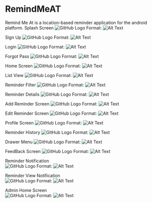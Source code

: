 # RemindMeAT
Remind Me At is a location-based reminder application for the android platform.
Splash Screen
![GitHub Logo](Screenshot/SplashScreen.png)
Format: ![Alt Text](url)

Sign Up
![GitHub Logo](Screenshot/RegisterScreen.png)
Format: ![Alt Text](url)

Login
![GitHub Logo](Screenshot/LoginScreen.png)
Format: ![Alt Text](url)

Forgot Pass
![GitHub Logo](Screenshot/ForgotScreen.png)
Format: ![Alt Text](url)


Home Screen
![GitHub Logo](Screenshot/DashScreen.png)
Format: ![Alt Text](url)


List View
![GitHub Logo](Screenshot/ListScreen.png)
Format: ![Alt Text](url)


Reminder Filter
![GitHub Logo](Screenshot/FilterReminder.png)
Format: ![Alt Text](url)


Reminder Details
![GitHub Logo](Screenshot/ReminderDetails.png)
Format: ![Alt Text](url)


Add Reminder Screen
![GitHub Logo](Screenshot/AddReminder.png)
Format: ![Alt Text](url)

Edit Reminder Screen
![GitHub Logo](Screenshot/EditReminder.png)
Format: ![Alt Text](url)


Profile Screen
![GitHub Logo](Screenshot/ProfileScreen.png)
Format: ![Alt Text](url)


Reminder History
![GitHub Logo](Screenshot/ReminderHistory.png)
Format: ![Alt Text](url)


Drawer Menu
![GitHub Logo](Screenshot/DrawerMenu.png)
Format: ![Alt Text](url)


FeedBack Screen 
![GitHub Logo](Screenshot/FeedbackScreen.png)
Format: ![Alt Text](url)


Reminder Notification  
![GitHub Logo](Screenshot/Notification.png)
Format: ![Alt Text](url)


Reminder View Notification  
![GitHub Logo](Screenshot/ViewNotification.png)
Format: ![Alt Text](url)

Admin Home Screen  
![GitHub Logo](Screenshot/AdminScreen.png)
Format: ![Alt Text](url)

